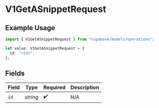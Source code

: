 # V1GetASnippetRequest

## Example Usage

```typescript
import { V1GetASnippetRequest } from "supabase/models/operations";

let value: V1GetASnippetRequest = {
  id: "<id>",
};
```

## Fields

| Field              | Type               | Required           | Description        |
| ------------------ | ------------------ | ------------------ | ------------------ |
| `id`               | *string*           | :heavy_check_mark: | N/A                |